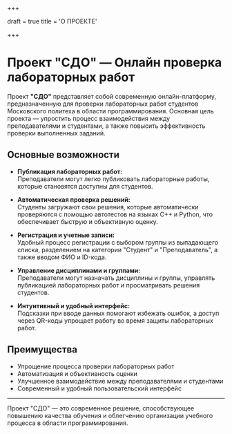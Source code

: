 +++

draft = true
title = 'О ПРОЕКТЕ'

+++
# Проект "СДО" — Онлайн проверка лабораторных работ

Проект **"СДО"** представляет собой современную онлайн-платформу, предназначенную для проверки лабораторных работ студентов Московского политеха в области программирования. Основная цель проекта — упростить процесс взаимодействия между преподавателями и студентами, а также повысить эффективность проверки выполненных заданий.

## Основные возможности

- **Публикация лабораторных работ:**  
  Преподаватели могут легко публиковать лабораторные работы, которые становятся доступны для студентов.

- **Автоматическая проверка решений:**  
  Студенты загружают свои решения, которые автоматически проверяются с помощью автотестов на языках C++ и Python, что обеспечивает быструю и объективную оценку.

- **Регистрация и учетные записи:**  
  Удобный процесс регистрации с выбором группы из выпадающего списка, разделением на категории "Студент" и "Преподаватель", а также вводом ФИО и ID-кода.

- **Управление дисциплинами и группами:**  
  Преподаватели могут назначать дисциплины и группы, управлять публикацией лабораторных работ и просматривать решения студентов.

- **Интуитивный и удобный интерфейс:**  
  Подсказки при вводе данных помогают избежать ошибок, а доступ через QR-коды упрощает работу во время защиты лабораторных работ.

## Преимущества

- Упрощение процесса проверки лабораторных работ  
- Автоматизация и объективность оценки  
- Улучшенное взаимодействие между преподавателями и студентами  
- Современный и удобный пользовательский интерфейс  

---

Проект "СДО" — это современное решение, способствующее повышению качества обучения и облегчению организации учебного процесса в области программирования.